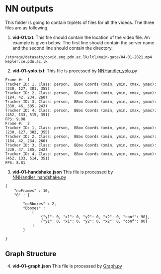 # NN outputs

This folder is going to contain triplets of files for all the videos. The three files are as following,

1. **vid-01.txt**: This file should contain the location of the video file. An example is given below. The first line should contain the server name and the second line should contain the directory.
```
/storage/datasets/covid.eng.pdn.ac.lk/ltl/main-gate/04-01-2021.mp4
kepler.ce.pdn.ac.lk
```
2. **vid-01-yolo.txt**: This file is processed by [NNHandler_yolo.py](../NNHandler_yolo,py)
```
Frame #:  1
Tracker ID: 1, Class: person,  BBox Coords (xmin, ymin, xmax, ymax): (230, 127, 301, 355)
Tracker ID: 2, Class: person,  BBox Coords (xmin, ymin, xmax, ymax): (184, 42, 234, 260)
Tracker ID: 3, Class: person,  BBox Coords (xmin, ymin, xmax, ymax): (330, 46, 385, 243)
Tracker ID: 4, Class: person,  BBox Coords (xmin, ymin, xmax, ymax): (452, 133, 515, 351)
FPS: 9.08
Frame #:  2
Tracker ID: 1, Class: person,  BBox Coords (xmin, ymin, xmax, ymax): (230, 127, 302, 355)
Tracker ID: 2, Class: person,  BBox Coords (xmin, ymin, xmax, ymax): (184, 42, 234, 260)
Tracker ID: 3, Class: person,  BBox Coords (xmin, ymin, xmax, ymax): (330, 47, 385, 242)
Tracker ID: 4, Class: person,  BBox Coords (xmin, ymin, xmax, ymax): (452, 133, 514, 351)
FPS: 8.81
```
3. **vid-01-handshake.json** This file is processed by [NNHandler_handshake.py](../NNHandler_handshake.py)
```
{
	"noFrames" : 10,
	"0" : {

		"noBboxes" : 2,
		"Bboxes" :
			[
				{"y1": 0, "x1": 0, "y2": 0, "x2": 0, "conf": 90},
				{"y1": 0, "x1": 0, "y2": 0, "x2": 0, "conf": 90}
			]
		}

}
```

## Graph Structure

4. **vid-01-graph.json** This file is processed by [Graph.py](../Graph.py)
